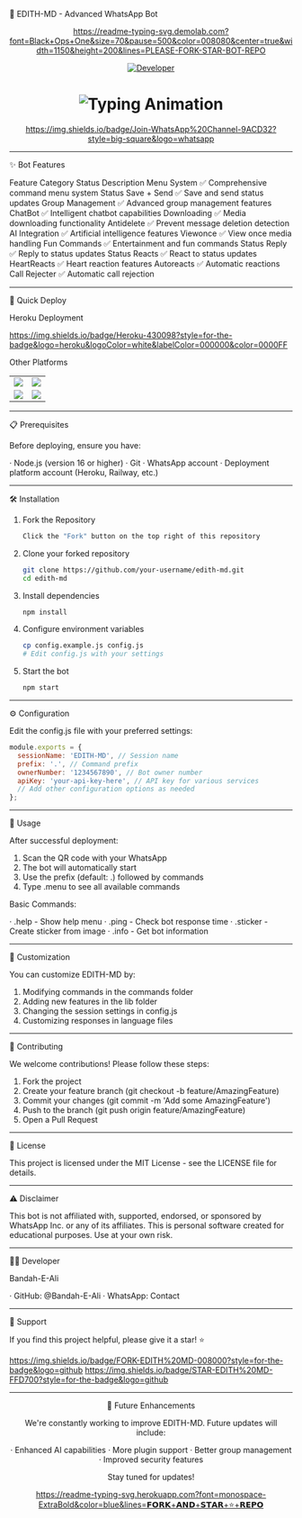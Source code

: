 🤖 EDITH-MD - Advanced WhatsApp Bot

<div align="center">

https://readme-typing-svg.demolab.com?font=Black+Ops+One&size=70&pause=500&color=008080&center=true&width=1150&height=200&lines=PLEASE-FORK-STAR-BOT-REPO

<p align="center">
  <a href="https://github.com/Bandah-E-Ali"><img title="Developer" src="https://img.shields.io/badge/Author-EDITH%20MD-FF00FF.svg?style=big-square&logo=github" /></a>
</p>

<h1 align="center">
  <img src="https://readme-typing-svg.herokuapp.com?font=Fira+Code&size=30&duration=6000&color=00FF00&background=000000&center=true&vCenter=true&width=600&lines=⚡+EDITH+MD+BETTER+OPTION;🔥+THE+MOST+POWERFUL+WHATSAPP+BOT;💻+DEVELOPER+BY+MR+BANDAHEALI;🚀+EDITH-MD+SOLUTIONS;🌈+FAST+⚡+SECURE+🔒+RELIABLE+✅" alt="Typing Animation">
</h1>

https://img.shields.io/badge/Join-WhatsApp%20Channel-9ACD32?style=big-square&logo=whatsapp

</div>

---

✨ Bot Features

Feature Category Status Description
Menu System ✅ Comprehensive command menu system
Status Save + Send ✅ Save and send status updates
Group Management ✅ Advanced group management features
ChatBot ✅ Intelligent chatbot capabilities
Downloading ✅ Media downloading functionality
Antidelete ✅ Prevent message deletion detection
AI Integration ✅ Artificial intelligence features
Viewonce ✅ View once media handling
Fun Commands ✅ Entertainment and fun commands
Status Reply ✅ Reply to status updates
Status Reacts ✅ React to status updates
HeartReacts ✅ Heart reaction features
Autoreacts ✅ Automatic reactions
Call Rejecter ✅ Automatic call rejection

---

🚀 Quick Deploy

Heroku Deployment

https://img.shields.io/badge/Heroku-430098?style=for-the-badge&logo=heroku&logoColor=white&labelColor=000000&color=0000FF

Other Platforms

<div align="center">
  <table>
    <tr>
      <td><a href="https://host.talkdrove.com/share-bot/47" target="_blank"><img src="https://img.shields.io/badge/TalkDrove-A52A2A?style=for-the-badge&logo=github&logoColor=white&labelColor=000000"/></a></td>
      <td><a href="https://app.koyeb.com/services/deploy?type=git&repository=Bandah-E-Ali/edith-md" target="_blank"><img src="https://img.shields.io/badge/Koyeb-FF009D?style=for-the-badge&logo=koyeb&logoColor=white&labelColor=000000"/></a></td>
    </tr>
    <tr>
      <td><a href="https://railway.app/new" target="_blank"><img src="https://img.shields.io/badge/Railway-FF8700?style=for-the-badge&logo=railway&logoColor=white&labelColor=000000"/></a></td>
      <td><a href="https://dashboard.render.com/web/new" target="_blank"><img src="https://img.shields.io/badge/Render-000000?style=for-the-badge&logo=render&logoColor=white&labelColor=000000&color=00ffaa"/></a></td>
    </tr>
  </table>
</div>

---

📋 Prerequisites

Before deploying, ensure you have:

· Node.js (version 16 or higher)
· Git
· WhatsApp account
· Deployment platform account (Heroku, Railway, etc.)

---

🛠️ Installation

1. Fork the Repository
   ```bash
   Click the "Fork" button on the top right of this repository
   ```
2. Clone your forked repository
   ```bash
   git clone https://github.com/your-username/edith-md.git
   cd edith-md
   ```
3. Install dependencies
   ```bash
   npm install
   ```
4. Configure environment variables
   ```bash
   cp config.example.js config.js
   # Edit config.js with your settings
   ```
5. Start the bot
   ```bash
   npm start
   ```

---

⚙️ Configuration

Edit the config.js file with your preferred settings:

```javascript
module.exports = {
  sessionName: 'EDITH-MD', // Session name
  prefix: '.', // Command prefix
  ownerNumber: '1234567890', // Bot owner number
  apiKey: 'your-api-key-here', // API key for various services
  // Add other configuration options as needed
};
```

---

🎯 Usage

After successful deployment:

1. Scan the QR code with your WhatsApp
2. The bot will automatically start
3. Use the prefix (default: .) followed by commands
4. Type .menu to see all available commands

Basic Commands:

· .help - Show help menu
· .ping - Check bot response time
· .sticker - Create sticker from image
· .info - Get bot information

---

🔧 Customization

You can customize EDITH-MD by:

1. Modifying commands in the commands folder
2. Adding new features in the lib folder
3. Changing the session settings in config.js
4. Customizing responses in language files

---

🤝 Contributing

We welcome contributions! Please follow these steps:

1. Fork the project
2. Create your feature branch (git checkout -b feature/AmazingFeature)
3. Commit your changes (git commit -m 'Add some AmazingFeature')
4. Push to the branch (git push origin feature/AmazingFeature)
5. Open a Pull Request

---

📜 License

This project is licensed under the MIT License - see the LICENSE file for details.

---

⚠️ Disclaimer

This bot is not affiliated with, supported, endorsed, or sponsored by WhatsApp Inc. or any of its affiliates. This is personal software created for educational purposes. Use at your own risk.

---

👨‍💻 Developer

Bandah-E-Ali

· GitHub: @Bandah-E-Ali
· WhatsApp: Contact

---

🌟 Support

If you find this project helpful, please give it a star! ⭐

https://img.shields.io/badge/FORK-EDITH%20MD-008000?style=for-the-badge&logo=github https://img.shields.io/badge/STAR-EDITH%20MD-FFD700?style=for-the-badge&logo=github

---

<div align="center">

🚀 Future Enhancements

We're constantly working to improve EDITH-MD. Future updates will include:

· Enhanced AI capabilities
· More plugin support
· Better group management
· Improved security features

Stay tuned for updates!

https://readme-typing-svg.herokuapp.com?font=monospace-ExtraBold&color=blue&lines=𝗙𝗢𝗥𝗞+𝗔𝗡𝗗+𝗦𝗧𝗔𝗥+⭐+𝗥𝗘𝗣𝗢

</div>
